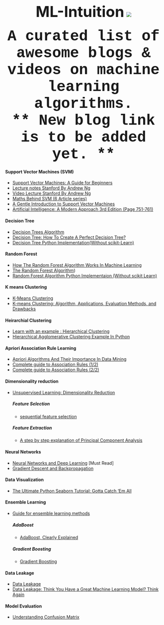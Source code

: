 <h1 align = "center">
 <font size = "20">ML-Intuition</font> <img src = "https://awesome.re/badge.svg">
<br>
</h1>
<h3 align="center">
<font size="12" face="courier"> A curated list of awesome blogs & videos on machine learning algorithms. </font>
</br><font size="12" face="courier"> ** New blog link is to be added yet. ** </font>
</h3>

#### Support Vector Machines (SVM)
   * [Support Vector Machines: A Guide for Beginners](https://www.quantstart.com/articles/Support-Vector-Machines-A-Guide-for-Beginners)
   * [ Lecture notes Stanford By Andrew Ng](http://cs229.stanford.edu/notes/cs229-notes3.pdf)
   * [ Video Lecture Stanford By Andrew Ng](https://www.youtube.com/watch?v=qyyJKd-zXRE&list=PLA89DCFA6ADACE599&t=2610s)
   * [ Maths Behind SVM (6 Article series)](https://www.svm-tutorial.com/2017/02/svms-overview-support-vector-machines/)
   * [A Gentle Introduction to Support Vector Machines](https://med.nyu.edu/chibi/sites/default/files/chibi/Final.pdf)
   * [Artificial Intelligence: A Modern Approach 3rd Edition (Page 751-761)](https://www.cin.ufpe.br/~tfl2/artificial-intelligence-modern-approach.9780131038059.25368.pdf)

#### Decision Tree
   * [Decision Trees Algorithm](https://medium.com/deep-math-machine-learning-ai/chapter-4-decision-trees-algorithms-b93975f7a1f1)
   * [Decision Tree: How To Create A Perfect Decision Tree?](https://www.edureka.co/blog/decision-trees/)
   * [Decision Tree Python Implementation(Without scikit-Learn)](https://github.com/0xPrateek/ML-Algorithms/blob/master/Algorithms/Decision%20Tree/Decision%20Tree%20using%20ID3.py)

#### Random Forest
   * [How The Random Forest Algorithm Works In Machine Learning](https://dataaspirant.com/2017/05/22/random-forest-algorithm-machine-learing/)
   * [The Random Forest Algorithm](https://towardsdatascience.com/the-random-forest-algorithm-d457d499ffcd))
   * [Random Forest Algorithm Python Implementaion (Without scikit Learn)](https://github.com/0xPrateek/ML-Algorithms/blob/master/Algorithms/Random%20Forest/Random%20Forest.py)
   
#### K means Clustering
   * [K-Means Clustering](https://www.saedsayad.com/clustering_kmeans.htm)
   * [K-means Clustering: Algorithm, Applications, Evaluation Methods, and Drawbacks](https://towardsdatascience.com/k-means-clustering-algorithm-applications-evaluation-methods-and-drawbacks-aa03e644b48a)
   
#### Heirarchial Clustering 
   * [Learn with an example : Hierarchical Clustering](https://medium.com/@rohanjoseph_91119/learn-with-an-example-hierarchical-clustering-873b5b50890c)
   * [Hierarchical Agglomerative Clustering Example In Python](https://towardsdatascience.com/machine-learning-algorithms-part-12-hierarchical-agglomerative-clustering-example-in-python-1e18e0075019)
   
#### Apriori Association Rule Learning
   * [Apriori Algorithms And Their Importance In Data Mining](https://www.digitalvidya.com/blog/apriori-algorithms-in-data-mining/)
   * [Complete guide to Association Rules (1/2)](https://towardsdatascience.com/associationrules-2-aa9a77241654)
   * [Complete guide to Association Rules (2/2)](https://towardsdatascience.com/complete-guide-to-association-rules-2-2-c92072b56c84)

#### Dimensionality reduction
   * [Unsupervised Learning: Dimensionality Reduction](https://towardsdatascience.com/unsupervised-learning-dimensionality-reduction-ddb4d55e0757)
        ##### Feature Selection
        * [sequential feature selection](http://research.cs.tamu.edu/prism/lectures/pr/pr_l11.pdf)
        
        ##### Feature Extraction
        * [A step by step explanation of Principal Component Analysis](https://towardsdatascience.com/a-step-by-step-explanation-of-principal-component-analysis-b836fb9c97e2)

#### Neural Networks
   * [Neural Networks and Deep Learning](http://neuralnetworksanddeeplearning.com/) [Must Read]
   * [Gradient Descent and Backpropagation](https://www.linkedin.com/pulse/gradient-descent-backpropagation-ken-chen/)
  
#### Data Visualization 
   * [The Ultimate Python Seaborn Tutorial: Gotta Catch ‘Em All](https://elitedatascience.com/python-seaborn-tutorial)

#### Ensemble Learning
   * [Guide for ensemble learning methods](https://towardsdatascience.com/simple-guide-for-ensemble-learning-methods-d87cc68705a2)
       ##### AdaBoost
       * [AdaBoost, Clearly Explained](https://www.youtube.com/watch?v=LsK-xG1cLYA)
       ##### Gradient Boosting
       * [Gradient Boosting](https://www.youtube.com/watch?v=sRktKszFmSk)

#### Data Leakage
   * [Data Leakage](https://www.kaggle.com/alexisbcook/data-leakage)
   * [Data Leakage: Think You Have a Great Machine Learning Model? Think Again](https://towardsdatascience.com/data-leakage-part-i-think-you-have-a-great-machine-learning-model-think-again-ad44921fbf34)

#### Model Evaluation
   * [Understanding Confusion Matrix](https://towardsdatascience.com/understanding-confusion-matrix-a9ad42dcfd62)
